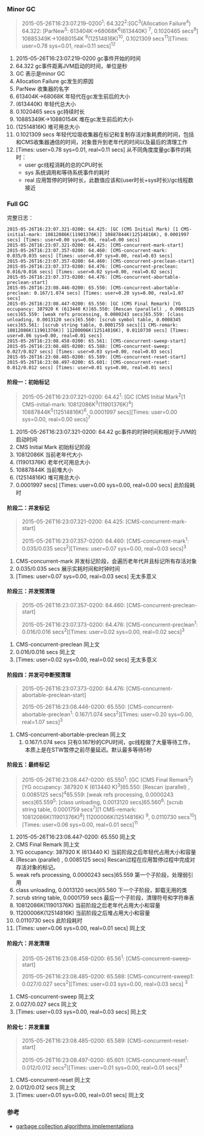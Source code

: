 ### Minor GC

> 2015-05-26T16:23:07.219-0200<sup>1</sup>: 64.322<sup>2</sup>:\[GC<sup>3</sup>(Allocation Failure<sup>4</sup>) 64.322: \[ParNew<sup>5</sup>: 613404K->68068K<sup>6</sup>(613440K) <sup>7</sup>, 0.1020465 secs<sup>8</sup>] 10885349K->10880154K <sup>9</sup>(12514816K)<sup>10</sup>, 0.1021309 secs<sup>11</sup>][Times: user=0.78 sys=0.01, real=0.11 secs]<sup>12</sup>

1. 2015-05-26T16:23:07.219-0200 gc事件开始的时间
2. 64.322 gc事件距离JVM启动的时间，单位是秒
3. GC 表示是minor GC
4. Allocation Failure gc发生的原因
5. ParNew 收集器的名字
6. 613404K->68068K 年轻代在gc发生前后的大小
7. (613440K) 年轻代总大小
8. 0.1020465 secs gc持续时长
9. 10885349K->10880154K 堆在gc发生前后的大小
10. (12514816K) 堆可用总大小
11. 0.1021309 secs 年轻代垃圾收集器在标记和复制存活对象耗费的时间，包括和CMS收集器通信的时间，对象晋升到老年代的时间以及最后的清理工作
12. [Times: user=0.78 sys=0.01, real=0.11 secs] 从不同角度度量gc事件的耗时：
    - user gc线程消耗的总的CPU时长
    - sys 系统调用和等待系统事件的耗时
    - real 应用暂停的时钟时长，此数值应该和(user时长+sys时长)/gc线程数接近

### Full GC

完整日志：

```
2015-05-26T16:23:07.321-0200: 64.425: [GC (CMS Initial Mark) [1 CMS-initial-mark: 10812086K(11901376K)] 10887844K(12514816K), 0.0001997 secs] [Times: user=0.00 sys=0.00, real=0.00 secs]
2015-05-26T16:23:07.321-0200: 64.425: [CMS-concurrent-mark-start]
2015-05-26T16:23:07.357-0200: 64.460: [CMS-concurrent-mark: 0.035/0.035 secs] [Times: user=0.07 sys=0.00, real=0.03 secs]
2015-05-26T16:23:07.357-0200: 64.460: [CMS-concurrent-preclean-start]
2015-05-26T16:23:07.373-0200: 64.476: [CMS-concurrent-preclean: 0.016/0.016 secs] [Times: user=0.02 sys=0.00, real=0.02 secs]
2015-05-26T16:23:07.373-0200: 64.476: [CMS-concurrent-abortable-preclean-start]
2015-05-26T16:23:08.446-0200: 65.550: [CMS-concurrent-abortable-preclean: 0.167/1.074 secs] [Times: user=0.20 sys=0.00, real=1.07 secs]
2015-05-26T16:23:08.447-0200: 65.550: [GC (CMS Final Remark) [YG occupancy: 387920 K (613440 K)]65.550: [Rescan (parallel) , 0.0085125 secs]65.559: [weak refs processing, 0.0000243 secs]65.559: [class unloading, 0.0013120 secs]65.560: [scrub symbol table, 0.0008345 secs]65.561: [scrub string table, 0.0001759 secs][1 CMS-remark: 10812086K(11901376K)] 11200006K(12514816K), 0.0110730 secs] [Times: user=0.06 sys=0.00, real=0.01 secs]
2015-05-26T16:23:08.458-0200: 65.561: [CMS-concurrent-sweep-start]
2015-05-26T16:23:08.485-0200: 65.588: [CMS-concurrent-sweep: 0.027/0.027 secs] [Times: user=0.03 sys=0.00, real=0.03 secs]
2015-05-26T16:23:08.485-0200: 65.589: [CMS-concurrent-reset-start]
2015-05-26T16:23:08.497-0200: 65.601: [CMS-concurrent-reset: 0.012/0.012 secs] [Times: user=0.01 sys=0.00, real=0.01 secs]
```

#### 阶段一：初始标记

> 2015-05-26T16:23:07.321-0200: 64.42<sup>1</sup>: \[GC (CMS Initial Mark<sup>2</sup>\[1 CMS-initial-mark: 10812086K<sup>3</sup>(11901376K)<sup>4</sup>] 10887844K<sup>5</sup>(12514816K)<sup>6</sup>, 0.0001997 secs][Times: user=0.00 sys=0.00, real=0.00 secs]<sup>7</sup>

1. 2015-05-26T16:23:07.321-0200: 64.42 gc事件的时钟时间和相对于JVM的启动时间
2. CMS Initial Mark 初始标记阶段
3. 10812086K 当前老年代大小
4. (11901376K) 老年代可用总大小
5. 10887844K 当前堆大小
6. (12514816K) 堆可用总大小
7. 0.0001997 secs] [Times: user=0.00 sys=0.00, real=0.00 secs] 此阶段耗时

#### 阶段二：并发标记

> 2015-05-26T16:23:07.321-0200: 64.425: [CMS-concurrent-mark-start]
>
> 2015-05-26T16:23:07.357-0200: 64.460: \[CMS-concurrent-mark<sup>1</sup>: 0.035/0.035 secs<sup>2</sup>]\[Times: user=0.07 sys=0.00, real=0.03 secs]<sup>3</sup>

1. CMS-concurrent-mark 并发标记阶段，会遍历老年代并且标记所有存活对象
2. 0.035/0.035 secs 展示实耗时间和时钟时间
3. [Times: user=0.07 sys=0.00, real=0.03 secs] 无太多意义

#### 阶段三：并发预清理

> 2015-05-26T16:23:07.357-0200: 64.460: [CMS-concurrent-preclean-start]
>
> 2015-05-26T16:23:07.373-0200: 64.476: \[CMS-concurrent-preclean<sup>1</sup>: 0.016/0.016 secs<sup>2</sup>]\[Times: user=0.02 sys=0.00, real=0.02 secs]<sup>3</sup>

1. CMS-concurrent-preclean 同上文
2. 0.016/0.016 secs 同上文
3. [Times: user=0.02 sys=0.00, real=0.02 secs] 无太多意义

#### 阶段四：并发可中断预清理

> 2015-05-26T16:23:07.373-0200: 64.476: [CMS-concurrent-abortable-preclean-start]
>
> 2015-05-26T16:23:08.446-0200: 65.550: \[CMS-concurrent-abortable-preclean<sup>1</sup>: 0.167/1.074 secs<sup>2</sup>]\[Times: user=0.20 sys=0.00, real=1.07 secs]<sup>3</sup>

1. CMS-concurrent-abortable-preclean 同上文
   1. 0.167/1.074 secs 只有0.167秒的CPU时间，gc线程做了大量等待工作，本质上是在STW暂停之前尽量延迟。默认最多等待5秒

#### 阶段五：最终标记

> 2015-05-26T16:23:08.447-0200: 65.550<sup>1</sup>: \[GC (CMS Final Remark<sup>2</sup>) \[YG occupancy: 387920 K (613440 K)<sup>3</sup>]65.550: \[Rescan (parallel) , 0.0085125 secs]<sup>4</sup>65.559: \[weak refs processing, 0.0000243 secs]65.559<sup>5</sup>: \[class unloading, 0.0013120 secs]65.560<sup>6</sup>: \[scrub string table, 0.0001759 secs<sup>7</sup>]\[1 CMS-remark: 10812086K(11901376K)<sup>8</sup>] 11200006K(12514816K) <sup>9</sup>, 0.0110730 secs<sup>10</sup>]\[Times: user=0.06 sys=0.00, real=0.01 secs]<sup>11</sup>

1. 2015-05-26T16:23:08.447-0200: 65.550 同上文
2. CMS Final Remark 同上文 
3. YG occupancy: 387920 K (613440 K) 当前阶段之后年轻代占用大小和容量
4. [Rescan (parallel) , 0.0085125 secs] Rescan过程在应用暂停过程中完成对存活对象的标记。
5. weak refs processing, 0.0000243 secs]65.559 第一个子阶段，处理弱引用
6. class unloading, 0.0013120 secs]65.560 下一个子阶段，卸载无用的类
7. scrub string table, 0.0001759 secs 最后一个子阶段，清理符号和字符串表
8. 10812086K(11901376K) 当前阶段之后老年代占用大小和容量
9. 11200006K(12514816K) 当前阶段之后堆占用大小和容量
10. 0.0110730 secs 此阶段耗时
11. [Times: user=0.06 sys=0.00, real=0.01 secs] 同上文

#### 阶段六：并发清理

> 2015-05-26T16:23:08.458-0200: 65.56<sup>1</sup>: \[CMS-concurrent-sweep-start]
>
> 2015-05-26T16:23:08.485-0200: 65.588: \[CMS-concurrent-sweep1: 0.027/0.027 secs<sup>2</sup>]\[Times: user=0.03 sys=0.00, real=0.03 secs] <sup>3</sup>

1. CMS-concurrent-sweep 同上文
2. 0.027/0.027 secs 同上文
3. [Times: user=0.03 sys=0.00, real=0.03 secs] 同上文

#### 阶段七：并发重置

> 2015-05-26T16:23:08.485-0200: 65.589: \[CMS-concurrent-reset-start]
>
> 2015-05-26T16:23:08.497-0200: 65.601: \[CMS-concurrent-reset<sup>1</sup>: 0.012/0.012 secs<sup>2</sup>][Times: user=0.01 sys=0.00, real=0.01 secs]<sup>3</sup>

1. CMS-concurrent-reset 同上文
2. 0.012/0.012 secs 同上文
3. [Times: user=0.01 sys=0.00, real=0.01 secs] 同上文

### 参考

- [garbage collection algorithms implementations](https://plumbr.io/handbook/garbage-collection-algorithms-implementations)

